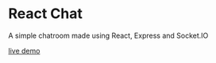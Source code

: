 # React Chat

A simple chatroom made using React, Express and Socket.IO

[live demo](https://thawing-brushlands-22272.herokuapp.com)
